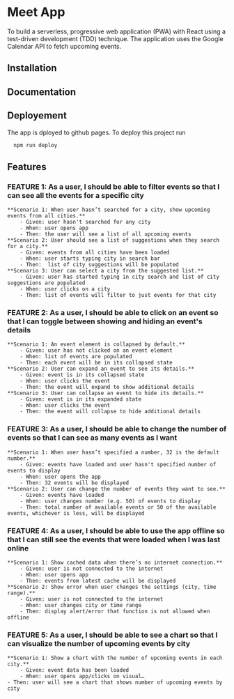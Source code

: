 # Meet App

To build a serverless, progressive web application (PWA) with React using a test-driven
development (TDD) technique. The application uses the Google Calendar API to fetch
upcoming events.

## Installation

## Documentation

## Deployement

The app is dployed to github pages.
To deploy this project run
```bash
  npm run deploy
```

## Features

### FEATURE 1: As a user, I should be able to filter events so that I can see all the events for a specific city
	**Scenario 1: When user hasn’t searched for a city, show upcoming events from all cities.**
		- Given: user hasn't searched for any city
		- When: user opens app
		- Then: the user will see a list of all upcoming events
	**Scenario 2: User should see a list of suggestions when they search for a city.**
		- Given: events from all cities have been loaded
		- When: user starts typing city in search bar
		- Then:  list of city suggestions will be populated
	**Scenario 3: User can select a city from the suggested list.**
		- Given: user has started typing in city search and list of city suggestions are populated
		- When: user clicks on a city
		- Then: list of events will filter to just events for that city
### FEATURE 2: As a user, I should be able to click on an event so that I can toggle between showing and hiding an event's details
	**Scenario 1: An event element is collapsed by default.**
		- Given: user has not clicked on an event element
		- When: list of events are populated
		- Then: each event will be in its collapsed state
	**Scenario 2: User can expand an event to see its details.**
		- Given: event is in its collapsed state
		- When: user clicks the event
		- Then: the event will expand to show additional details
	**Scenario 3: User can collapse an event to hide its details.**
		- Given: event is in its expanded state
		- When: user clicks the event
		- Then: the event will collapse to hide additional details
### FEATURE 3: As a user, I should be able to change the number of events so that I can see as many events as I want
	**Scenario 1: When user hasn’t specified a number, 32 is the default number.**
		- Given: events have loaded and user hasn't specified number of events to display 
		- When: user opens the app
		- Then: 32 events will be displayed
	**Scenario 2: User can change the number of events they want to see.**
		- Given: events have loaded
		- When: user changes number (e.g. 50) of events to display
		- Then: total number of available events or 50 of the available events, whichever is less, will be displayed
### FEATURE 4: As a user, I should be able to use the app offline so that I can still see the events that were loaded when I was last online
	**Scenario 1: Show cached data when there’s no internet connection.**
		- Given: user is not connected to the internet
		- When: user opens app
		- Then: events from latest cache will be displayed 
	**Scenario 2: Show error when user changes the settings (city, time range).**
		- Given: user is not connected to the internet
		- When: user changes city or time range
		- Then: display alert/error that function is not allowed when offline
### FEATURE 5: As a user, I should be able to see a chart so that I can visualize the number of upcoming events by city
	**Scenario 1: Show a chart with the number of upcoming events in each city.**
		- Given: event data has been loaded
		- When: user opens app/clicks on visual…
    - Then: user will see a chart that shows number of upcoming events by city
